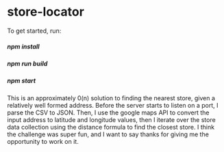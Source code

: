# store-locator

To get started, run:
##### npm install
##### npm run build
##### npm start

This is an approximately 0(n) solution to finding the nearest store, given a relatively well formed address. Before the server starts to listen on a port, I parse the CSV to JSON.  Then, I use the google maps API to convert the input address to latitude and longitude values, then I iterate over the store data collection using the distance formula to find the closest store.  I think the challenge was super fun, and I want to say thanks for giving me the opportunity to work on it. 
